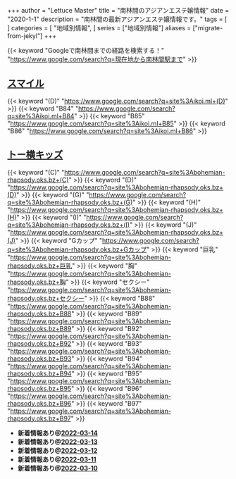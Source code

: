 +++
author = "Lettuce Master"
title = "南林間のアジアンエステ嬢情報"
date = "2020-1-1"
description = "南林間の最新アジアンエステ嬢情報です。"
tags = [
]
categories = [
    "地域別情報",
]
series = ["地域別情報"]
aliases = ["migrate-from-jekyl"]
+++

{{< keyword "Googleで南林間までの経路を検索する！" "https://www.google.com/search?q=現在地から南林間駅まで" >}}

## [スマイル](http://ikoi.ml/)
{{< keyword "(D)" "https://www.google.com/search?q=site%3Aikoi.ml+(D)" >}} {{< keyword "B84" "https://www.google.com/search?q=site%3Aikoi.ml+B84" >}} {{< keyword "B85" "https://www.google.com/search?q=site%3Aikoi.ml+B85" >}} {{< keyword "B86" "https://www.google.com/search?q=site%3Aikoi.ml+B86" >}} 

## [トー横キッズ](http://bohemian-rhapsody.oks.bz/)
{{< keyword "(C)" "https://www.google.com/search?q=site%3Abohemian-rhapsody.oks.bz+(C)" >}} {{< keyword "(D)" "https://www.google.com/search?q=site%3Abohemian-rhapsody.oks.bz+(D)" >}} {{< keyword "(G)" "https://www.google.com/search?q=site%3Abohemian-rhapsody.oks.bz+(G)" >}} {{< keyword "(H)" "https://www.google.com/search?q=site%3Abohemian-rhapsody.oks.bz+(H)" >}} {{< keyword "(I)" "https://www.google.com/search?q=site%3Abohemian-rhapsody.oks.bz+(I)" >}} {{< keyword "(J)" "https://www.google.com/search?q=site%3Abohemian-rhapsody.oks.bz+(J)" >}} {{< keyword "Gカップ" "https://www.google.com/search?q=site%3Abohemian-rhapsody.oks.bz+Gカップ" >}} {{< keyword "巨乳" "https://www.google.com/search?q=site%3Abohemian-rhapsody.oks.bz+巨乳" >}} {{< keyword "胸" "https://www.google.com/search?q=site%3Abohemian-rhapsody.oks.bz+胸" >}} {{< keyword "セクシー" "https://www.google.com/search?q=site%3Abohemian-rhapsody.oks.bz+セクシー" >}} {{< keyword "B88" "https://www.google.com/search?q=site%3Abohemian-rhapsody.oks.bz+B88" >}} {{< keyword "B89" "https://www.google.com/search?q=site%3Abohemian-rhapsody.oks.bz+B89" >}} {{< keyword "B92" "https://www.google.com/search?q=site%3Abohemian-rhapsody.oks.bz+B92" >}} {{< keyword "B93" "https://www.google.com/search?q=site%3Abohemian-rhapsody.oks.bz+B93" >}} {{< keyword "B94" "https://www.google.com/search?q=site%3Abohemian-rhapsody.oks.bz+B94" >}} {{< keyword "B95" "https://www.google.com/search?q=site%3Abohemian-rhapsody.oks.bz+B95" >}} {{< keyword "B96" "https://www.google.com/search?q=site%3Abohemian-rhapsody.oks.bz+B96" >}} {{< keyword "B97" "https://www.google.com/search?q=site%3Abohemian-rhapsody.oks.bz+B97" >}} 

- **新着情報あり@[2022-03-14](/post/2022-03-14)**
- **新着情報あり@[2022-03-13](/post/2022-03-13)**
- **新着情報あり@[2022-03-12](/post/2022-03-12)**
- **新着情報あり@[2022-03-11](/post/2022-03-11)**
- **新着情報あり@[2022-03-10](/post/2022-03-10)**
